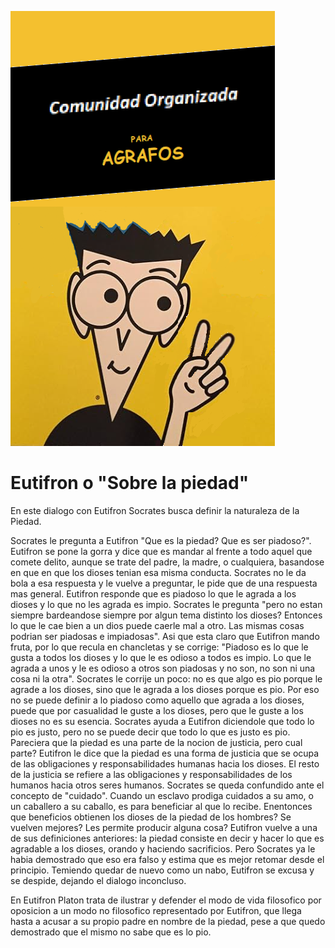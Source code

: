 ![](comunidad-organizada-para-agrafos.png)

# Eutifron o "Sobre la piedad"

En este dialogo con Eutifron Socrates busca definir la naturaleza de la Piedad.

Socrates le pregunta a Eutifron "Que es la piedad? Que es ser piadoso?".
Eutifron se pone la gorra y dice que es mandar al frente a todo aquel que comete delito, aunque se trate
del padre, la madre, o cualquiera, basandose en que en que los dioses tenian esa misma conducta.
Socrates no le da bola a esa respuesta y le vuelve a preguntar, le pide que de una respuesta mas general.
Eutifron responde que es piadoso lo que le agrada a los dioses y lo que no les agrada es impio.
Socrates le pregunta "pero no estan siempre bardeandose siempre por algun tema distinto los dioses? Entonces lo que
le cae bien a un dios puede caerle mal a otro. Las mismas cosas podrian ser piadosas e impiadosas".
Asi que esta claro que Eutifron mando fruta, por lo que recula en chancletas y se corrige:
"Piadoso es lo que le gusta a todos los dioses y lo que le es odioso a todos es impio.
Lo que le agrada a unos y le es odioso a otros son piadosas y no son, no son ni una cosa ni la otra".
Socrates le corrije un poco: no es que algo es pio porque le agrade a los dioses, sino que le agrada a los dioses
porque es pio. Por eso no se puede definir a lo piadoso como aquello que agrada a los dioses, puede que por casualidad le guste
a los dioses, pero que le guste a los dioses no es su esencia.
Socrates ayuda a Eutifron diciendole que todo lo pio es justo, pero no se puede decir que todo lo que es justo es pio.
Pareciera que la piedad es una parte de la nocion de justicia, pero cual parte?
Eutifron le dice que la piedad es una forma de justicia que se ocupa de las obligaciones y responsabilidades
humanas hacia los dioses. El resto de la justicia se refiere a las obligaciones y responsabilidades de los humanos
hacia otros seres humanos.
Socrates se queda confundido ante el concepto de "cuidado". Cuando un esclavo prodiga cuidados a su amo, o un
caballero a su caballo, es para beneficiar al que lo recibe. Enentonces que beneficios obtienen los dioses de
la piedad de los hombres? Se vuelven mejores? Les permite producir alguna cosa?
Eutifron vuelve a una de sus definiciones anteriores: la piedad consiste en decir y hacer lo que es agradable
a los dioses, orando y haciendo sacrificios.
Pero Socrates ya le habia demostrado que eso era falso y estima que es mejor retomar desde el principio.
Temiendo quedar de nuevo como un nabo, Eutifron se excusa y se despide, dejando el dialogo inconcluso.

En Eutifron Platon trata de ilustrar y defender el modo de vida filosofico por oposicion a un modo no filosofico
representado por Eutifron, que llega hasta a acusar a su propio padre en nombre de la piedad, pese a que
quedo demostrado que el mismo no sabe que es lo pio.

